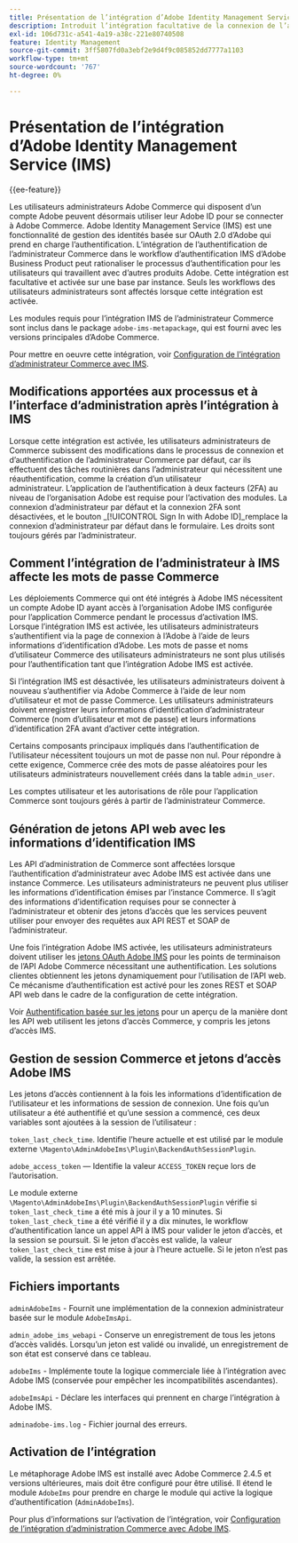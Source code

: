 ```yaml
---
title: Présentation de l’intégration d’Adobe Identity Management Service (IMS)
description: Introduit l’intégration facultative de la connexion de l’administrateur Adobe Commerce avec Adobe IMS.
exl-id: 106d731c-a541-4a19-a38c-221e80740508
feature: Identity Management
source-git-commit: 3ff5807fd0a3ebf2e9d4f9c085852dd7777a1103
workflow-type: tm+mt
source-wordcount: '767'
ht-degree: 0%

---
```


# Présentation de l’intégration d’Adobe Identity Management Service (IMS)

{{ee-feature}}

Les utilisateurs administrateurs Adobe Commerce qui disposent d’un compte Adobe peuvent désormais utiliser leur Adobe ID pour se connecter à Adobe Commerce. Adobe Identity Management Service (IMS) est une fonctionnalité de gestion des identités basée sur OAuth 2.0 d’Adobe qui prend en charge l’authentification. L’intégration de l’authentification de l’administrateur Commerce dans le workflow d’authentification IMS d’Adobe Business Product peut rationaliser le processus d’authentification pour les utilisateurs qui travaillent avec d’autres produits Adobe. Cette intégration est facultative et activée sur une base par instance. Seuls les workflows des utilisateurs administrateurs sont affectés lorsque cette intégration est activée. 

Les modules requis pour l’intégration IMS de l’administrateur Commerce sont inclus dans le package `adobe-ims-metapackage`, qui est fourni avec les versions principales d’Adobe Commerce.

Pour mettre en oeuvre cette intégration, voir [Configuration de l’intégration d’administrateur Commerce avec IMS](./adobe-ims-config.md).

## Modifications apportées aux processus et à l’interface d’administration après l’intégration à IMS

Lorsque cette intégration est activée, les utilisateurs administrateurs de Commerce subissent des modifications dans le processus de connexion et d’authentification de l’administrateur Commerce par défaut, car ils effectuent des tâches routinières dans l’administrateur qui nécessitent une réauthentification, comme la création d’un utilisateur administrateur. L’application de l’authentification à deux facteurs (2FA) au niveau de l’organisation Adobe est requise pour l’activation des modules. La connexion d’administrateur par défaut et la connexion 2FA sont désactivées, et le bouton _[!UICONTROL Sign In with Adobe ID]_remplace la connexion d’administrateur par défaut dans le formulaire. Les droits sont toujours gérés par l’administrateur.

## Comment l’intégration de l’administrateur à IMS affecte les mots de passe Commerce

Les déploiements Commerce qui ont été intégrés à Adobe IMS nécessitent un compte Adobe ID ayant accès à l’organisation Adobe IMS configurée pour l’application Commerce pendant le processus d’activation IMS.  Lorsque l’intégration IMS est activée, les utilisateurs administrateurs s’authentifient via la page de connexion à l’Adobe à l’aide de leurs informations d’identification d’Adobe. Les mots de passe et noms d’utilisateur Commerce des utilisateurs administrateurs ne sont plus utilisés pour l’authentification tant que l’intégration Adobe IMS est activée.

Si l’intégration IMS est désactivée, les utilisateurs administrateurs doivent à nouveau s’authentifier via Adobe Commerce à l’aide de leur nom d’utilisateur et mot de passe Commerce. Les utilisateurs administrateurs doivent enregistrer leurs informations d’identification d’administrateur Commerce (nom d’utilisateur et mot de passe) et leurs informations d’identification 2FA avant d’activer cette intégration.

Certains composants principaux impliqués dans l’authentification de l’utilisateur nécessitent toujours un mot de passe non nul. Pour répondre à cette exigence, Commerce crée des mots de passe aléatoires pour les utilisateurs administrateurs nouvellement créés dans la table `admin_user`.

Les comptes utilisateur et les autorisations de rôle pour l’application Commerce sont toujours gérés à partir de l’administrateur Commerce.


## Génération de jetons API web avec les informations d’identification IMS

Les API d’administration de Commerce sont affectées lorsque l’authentification d’administrateur avec Adobe IMS est activée dans une instance Commerce. Les utilisateurs administrateurs ne peuvent plus utiliser les informations d’identification émises par l’instance Commerce. Il s’agit des informations d’identification requises pour se connecter à l’administrateur et obtenir des jetons d’accès que les services peuvent utiliser pour envoyer des requêtes aux API REST et SOAP de l’administrateur.

Une fois l’intégration Adobe IMS activée, les utilisateurs administrateurs doivent utiliser les [jetons OAuth Adobe IMS](https://developer.adobe.com/developer-console/docs/guides/authentication/OAuthIntegration/) pour les points de terminaison de l’API Adobe Commerce nécessitant une authentification. Les solutions clientes obtiennent les jetons dynamiquement pour l’utilisation de l’API web. Ce mécanisme d’authentification est activé pour les zones REST et SOAP API web dans le cadre de la configuration de cette intégration.

Voir [Authentification basée sur les jetons](https://developer.adobe.com/commerce/webapi/get-started/authentication/gs-authentication-token/) pour un aperçu de la manière dont les API web utilisent les jetons d’accès Commerce, y compris les jetons d’accès IMS.

## Gestion de session Commerce et jetons d’accès Adobe IMS

Les jetons d’accès contiennent à la fois les informations d’identification de l’utilisateur et les informations de session de connexion. Une fois qu’un utilisateur a été authentifié et qu’une session a commencé, ces deux variables sont ajoutées à la session de l’utilisateur :

`token_last_check_time`. Identifie l’heure actuelle et est utilisé par le module externe `\Magento\AdminAdobeIms\Plugin\BackendAuthSessionPlugin`.

`adobe_access_token` — Identifie la valeur `ACCESS_TOKEN` reçue lors de l’autorisation.

Le module externe `\Magento\AdminAdobeIms\Plugin\BackendAuthSessionPlugin` vérifie si `token_last_check_time` a été mis à jour il y a 10 minutes. Si `token_last_check_time` a été vérifié il y a dix minutes, le workflow d’authentification lance un appel API à IMS pour valider le jeton d’accès, et la session se poursuit. Si le jeton d’accès est valide, la valeur `token_last_check_time` est mise à jour à l’heure actuelle. Si le jeton n’est pas valide, la session est arrêtée.

## Fichiers importants

`adminAdobeIms` - Fournit une implémentation de la connexion administrateur basée sur le module `AdobeImsApi`.

`admin_adobe_ims_webapi` - Conserve un enregistrement de tous les jetons d’accès validés. Lorsqu’un jeton est validé ou invalidé, un enregistrement de son état est conservé dans ce tableau.

`adobeIms` - Implémente toute la logique commerciale liée à l’intégration avec Adobe IMS (conservée pour empêcher les incompatibilités ascendantes).

`adobeImsApi` - Déclare les interfaces qui prennent en charge l’intégration à Adobe IMS.

`adminadobe-ims.log` - Fichier journal des erreurs.

## Activation de l’intégration

Le métaphorage Adobe IMS est installé avec Adobe Commerce 2.4.5 et versions ultérieures, mais doit être configuré pour être utilisé. Il étend le module `AdobeIms` pour prendre en charge le module qui active la logique d’authentification (`AdminAdobeIms`).

Pour plus d’informations sur l’activation de l’intégration, voir [Configuration de l’intégration d’administration Commerce avec Adobe IMS](./adobe-ims-config.md).
